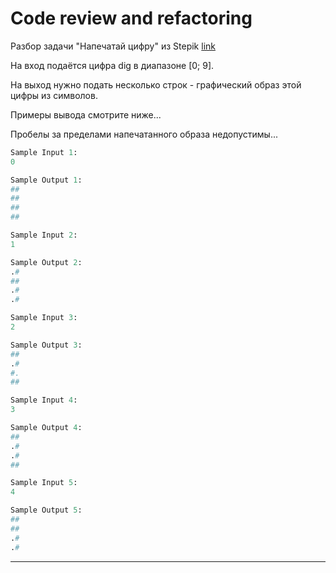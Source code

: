 # Code review and refactoring  


Разбор задачи "Напечатай цифру" из Stepik [link](https://stepik.org/lesson/502817/step/2?unit=494533)  

На вход подаётся цифра dig в диапазоне [0; 9].  

На выход нужно подать несколько строк - графический образ этой цифры из символов.  

Примеры вывода смотрите ниже...

Пробелы за пределами напечатанного образа недопустимы...

```py
Sample Input 1:
0

Sample Output 1:
##
##
##
##

Sample Input 2:
1

Sample Output 2:
.#
##
.#
.#

Sample Input 3:
2

Sample Output 3:
##
.#
#.
##

Sample Input 4:
3

Sample Output 4:
##
.#
.#
##

Sample Input 5:
4

Sample Output 5:
##
##
.#
.#
```

---  


